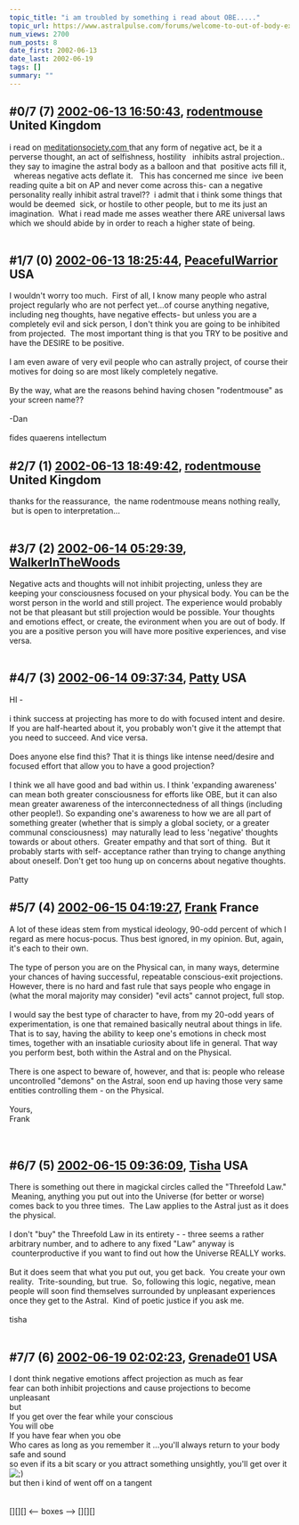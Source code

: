 ```yaml
---
topic_title: "i am troubled by something i read about OBE....."
topic_url: https://www.astralpulse.com/forums/welcome-to-out-of-body-experiences!/i-am-troubled-by-something-i-read-about-obe
num_views: 2700
num_posts: 8
date_first: 2002-06-13
date_last: 2002-06-19
tags: []
summary: ""
---
```


## \#0/7 (7) [2002-06-13 16:50:43](https://www.astralpulse.com/forums/index.php?msg=116861), [rodentmouse](https://www.astralpulse.com/forums/profile/?u=554) United Kingdom ##
<section>
i read on
<a class="bbc_link" href="https://www.astralpulse.com/forums///meditationsociety.com" rel="noopener" target="_blank">
 meditationsociety.com
</a>
that any form of negative act, be it a perverse thought, an act of selfishness, hostility   inhibits astral projection..
<br>
they say to imagine the astral body as a balloon and that  positive acts fill it,   whereas negative acts deflate it.   This has concerned me since  ive been reading quite a bit on AP and never come across this- can a negative personality really inhibit astral travel??  i admit that i think some things that would be deemed  sick, or hostile to other people, but to me its just an imagination.  What i read made me asses weather there ARE universal laws which we should abide by in order to reach a higher state of being.
<br>
<br>
</section>

## \#1/7 (0) [2002-06-13 18:25:44](https://www.astralpulse.com/forums/index.php?msg=6727), [PeacefulWarrior](https://www.astralpulse.com/forums/profile/?u=230) USA ##
<section>
I wouldn't worry too much.  First of all, I know many people who astral project regularly who are not perfect yet...of course anything negative, including neg thoughts, have negative effects- but unless you are a completely evil and sick person, I don't think you are going to be inhibited from projected.  The most important thing is that you TRY to be positive and have the DESIRE to be positive.
<br>
<br>
I am even aware of very evil people who can astrally project, of course their motives for doing so are most likely completely negative.
<br>
<br>
By the way, what are the reasons behind having chosen "rodentmouse" as your screen name??
<br>
<br>
-Dan
<br>
<br>
fides quaerens intellectum
</section>

## \#2/7 (1) [2002-06-13 18:49:42](https://www.astralpulse.com/forums/index.php?msg=6730), [rodentmouse](https://www.astralpulse.com/forums/profile/?u=554) United Kingdom ##
<section>
thanks for the reassurance,  the name rodentmouse means nothing really,  but is open to interpretation...
<br>
<br>
</section>

## \#3/7 (2) [2002-06-14 05:29:39](https://www.astralpulse.com/forums/index.php?msg=6747), [WalkerInTheWoods](https://www.astralpulse.com/forums/profile/?u=404)  ##
<section>
Negative acts and thoughts will not inhibit projecting, unless they are keeping your consciousness focused on your physical body. You can be the worst person in the world and still project. The experience would probably not be that pleasant but still projection would be possible. Your thoughts and emotions effect, or create, the evironment when you are out of body. If you are a positive person you will have more positive experiences, and vise versa.
<br>
<br>
</section>

## \#4/7 (3) [2002-06-14 09:37:34](https://www.astralpulse.com/forums/index.php?msg=6753), [Patty](https://www.astralpulse.com/forums/profile/?u=673) USA ##
<section>
HI -
<br>
<br>
i think success at projecting has more to do with focused intent and desire. If you are half-hearted about it, you probably won't give it the attempt that you need to succeed. And vice versa.
<br>
<br>
Does anyone else find this? That it is things like intense need/desire and focused effort that allow you to have a good projection?
<br>
<br>
I think we all have good and bad within us. I think 'expanding awareness' can mean both greater consciousness for efforts like OBE, but it can also mean greater awareness of the interconnectedness of all things (including other people!). So expanding one's awareness to how we are all part of something greater (whether that is simply a global society, or a greater communal consciousness)  may naturally lead to less 'negative' thoughts towards or about others.  Greater empathy and that sort of thing.  But it probably starts with self- acceptance rather than trying to change anything about oneself. Don't get too hung up on concerns about negative thoughts.
<br>
<br>
Patty
</section>

## \#5/7 (4) [2002-06-15 04:19:27](https://www.astralpulse.com/forums/index.php?msg=6801), [Frank](https://www.astralpulse.com/forums/profile/?u=359) France ##
<section>
A lot of these ideas stem from mystical ideology, 90-odd percent of which I regard as mere hocus-pocus. Thus best ignored, in my opinion. But, again, it's each to their own.
<br>
<br>
The type of person you are on the Physical can, in many ways, determine your chances of having successful, repeatable conscious-exit projections. However, there is no hard and fast rule that says people who engage in (what the moral majority may consider) "evil acts" cannot project, full stop.
<br>
<br>
I would say the best type of character to have, from my 20-odd years of experimentation, is one that remained basically neutral about things in life. That is to say, having the ability to keep one's emotions in check most times, together with an insatiable curiosity about life in general. That way you perform best, both within the Astral and on the Physical.
<br>
<br>
There is one aspect to beware of, however, and that is: people who release uncontrolled "demons" on the Astral, soon end up having those very same entities controlling them - on the Physical.
<br>
<br>
Yours,
<br>
Frank
<br>
<br>
<br>
</section>

## \#6/7 (5) [2002-06-15 09:36:09](https://www.astralpulse.com/forums/index.php?msg=6804), [Tisha](https://www.astralpulse.com/forums/profile/?u=594) USA ##
<section>
There is something out there in magickal circles called the "Threefold Law."  Meaning, anything you put out into the Universe (for better or worse) comes back to you three times.  The Law applies to the Astral just as it does the physical.
<br>
<br>
I don't "buy" the Threefold Law in its entirety - - three seems a rather arbitrary number, and to adhere to any fixed "Law" anyway is  counterproductive if you want to find out how the Universe REALLY works.
<br>
<br>
But it does seem that what you put out, you get back.  You create your own reality.  Trite-sounding, but true.  So, following this logic, negative, mean people will soon find themselves surrounded by unpleasant experiences once they get to the Astral.  Kind of poetic justice if you ask me.
<br>
<br>
tisha
<br>
<br>
</section>

## \#7/7 (6) [2002-06-19 02:02:23](https://www.astralpulse.com/forums/index.php?msg=7013), [Grenade01](https://www.astralpulse.com/forums/profile/?u=446) USA ##
<section>
I dont think negative emotions affect projection as much as fear
<br>
fear can both inhibit projections and cause projections to become unpleasant
<br>
but
<br>
If you get over the fear while your conscious
<br>
You will obe
<br>
If you have fear when you obe
<br>
Who cares as long as you remember it ...you'll always return to your body safe and sound
<br>
so even if its a bit scary or you attract something unsightly, you'll get over it
<br>
<img alt=";)" class="smiley" src="https://www.astralpulse.com/forums/Smileys/fugue/wink.png" title="Wink"/>
<br>
but then i kind of went off on a tangent
<br>
<br>
<br>
[][][] &lt;-- boxes --&gt; [][][]
</section>